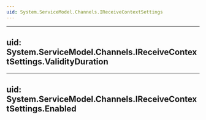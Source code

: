 ```yaml
---
uid: System.ServiceModel.Channels.IReceiveContextSettings
---
```


---
uid: System.ServiceModel.Channels.IReceiveContextSettings.ValidityDuration
---

---
uid: System.ServiceModel.Channels.IReceiveContextSettings.Enabled
---
